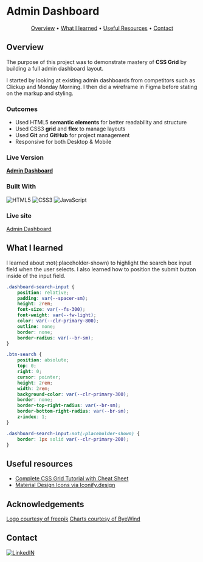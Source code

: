 # Admin Dashboard

<p align="center">
  <a href="#overview">Overview</a> •
  <a href="#what-i-learned">What I learned</a> •
  <a href="#useful-resources">Useful Resources</a> •
  <a href="#contact">Contact</a>
</p>

## Overview 

The purpose of this project was to demonstrate mastery of **CSS Grid** by building a full admin dashboard layout. 

I started by looking at existing admin dashboards from competitors such as Clickup and Monday Morning. I then did a wireframe in Figma before stating on the markup and styling.

### Outcomes

- Used HTML5 **semantic elements** for better readability and structure
- Used CSS3 **grid** and **flex** to manage layouts
- Used **Git** and **GitHub** for project management
- Responsive for both Desktop & Mobile

### Live Version
**[Admin Dashboard](https://ryanthayes.github.io/top-rock-admin-dashboard/)**

### Built With

 ![HTML5](https://img.shields.io/badge/html5-%23E34F26.svg?style=for-the-badge&logo=html5&logoColor=white)   ![CSS3](https://img.shields.io/badge/css3-%231572B6.svg?style=for-the-badge&logo=css3&logoColor=white)   ![JavaScript](https://img.shields.io/badge/javascript-%23323330.svg?style=for-the-badge&logo=javascript&logoColor=%23F7DF1E)

### Live site

[Admin Dashboard](https://ryanthayes.github.io/top-admin-dashboard/)

## What I learned

I learned about :not(:placeholder-shown) to highlight the search box input field when the user selects. I also learned how to position the submit button inside of the input field.

```CSS
.dashboard-search-input {
    position: relative;
    padding: var(--spacer-sm);
    height: 2rem;
    font-size: var(--fs-300);
    font-weight: var(--fw-light);
    color: var(--clr-primary-800);
    outline: none;
    border: none;
    border-radius: var(--br-sm);
}

.btn-search {
    position: absolute;
    top: 0;
    right: 0;
    cursor: pointer;
    height: 2rem;
    width: 2rem;
    background-color: var(--clr-primary-300);
    border: none;
    border-top-right-radius: var(--br-sm);
    border-bottom-right-radius: var(--br-sm);
    z-index: 1;
}

.dashboard-search-input:not(:placeholder-shown) {
    border: 1px solid var(--clr-primary-200);
}
```

## Useful resources

- [Complete CSS Grid Tutorial with Cheat Sheet](https://www.freecodecamp.org/news/css-grid-tutorial-with-cheatsheet/#the-justify-items-property)
- [Material Design Icons via Iconify.design](https://iconify.design)

## Acknowledgements

[Logo courtesy of freepik](https://www.freepik.com/free-vector/flat-design-programming-company-logo-templates_11827530.htm#query=ux%20logo&position=20&from_view=keyword&track=ais)
[Charts courtesy of ByeWind](https://www.figma.com/community/file/1210542873091115123/dashboard-ui-kit-dashboard)

## Contact

[![LinkedIN](https://img.shields.io/badge/LinkedIn-0077B5?style=for-the-badge&logo=linkedin&logoColor=white)](https://www.linkedin.com/in/ryan-t-hayes/)
